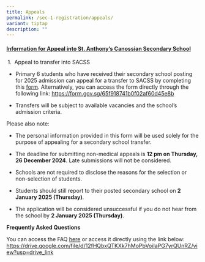 ```yaml
---
title: Appeals
permalink: /sec-1-registration/appeals/
variant: tiptap
description: ""
---
```

<h4><strong><u>Information for Appeal into St. Anthony’s Canossian Secondary School</u></strong></h4>
<p><strong>&nbsp;</strong>1.&nbsp; Appeal to transfer into SACSS</p>
<ul data-tight="true" class="tight">
<li>
<p>Primary 6 students who have received their secondary school posting for
2025 admission can appeal for a transfer to SACSS by completing this
<a href="https://form.gov.sg/65f918741b0f02af60d45e8b" rel="noopener noreferrer nofollow" target="_blank">form</a>. Alternatively, you can access the form directly through the
following link: <a href="https://form.gov.sg/65f918741b0f02af60d45e8b" rel="noopener noreferrer nofollow" target="_blank">https://form.gov.sg/65f918741b0f02af60d45e8b</a>
</p>
</li>
<li>
<p>Transfers will be subject to available vacancies and the school’s admission
criteria.&nbsp;</p>
</li>
</ul>
<p>Please also note:</p>
<ul data-tight="true" class="tight">
<li>
<p>The personal information provided in this form will be used solely for
the purpose of appealing for a secondary school transfer.</p>
</li>
<li>
<p>The deadline for submitting non-medical appeals is <strong>12 pm on Thursday, 26 December 2024</strong>.
Late submissions will not be considered.</p>
</li>
<li>
<p>Schools are not required to disclose the reasons for the selection or
non-selection of students.</p>
</li>
<li>
<p>Students should still report to their posted secondary school on <strong>2 January 2025 (Thursday)</strong>.</p>
</li>
<li>
<p>The application will be considered unsuccessful if you do not hear from
the school by <strong>2 January 2025 (Thursday)</strong>.<strong>&nbsp;</strong>
</p>
</li>
</ul>
<p><strong>Frequently Asked Questions&nbsp;</strong>
</p>
<p>You can access the FAQ <a href="https://drive.google.com/file/d/12fHQbxQTKXk7hMoPbVoiIaPG7yrQUnRZ/view?usp=drive_link" rel="noopener noreferrer nofollow" target="_new">here</a> or
access it directly using the link below:
<br><a href="https://drive.google.com/file/d/12fHQbxQTKXk7hMoPbVoiIaPG7yrQUnRZ/view?usp=drive_link" rel="noopener noreferrer nofollow" target="_blank">https://drive.google.com/file/d/12fHQbxQTKXk7hMoPbVoiIaPG7yrQUnRZ/view?usp=drive_link</a>
</p>
<p></p>